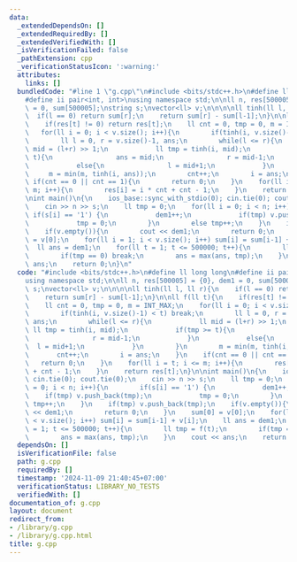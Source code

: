 ```yaml
---
data:
  _extendedDependsOn: []
  _extendedRequiredBy: []
  _extendedVerifiedWith: []
  _isVerificationFailed: false
  _pathExtension: cpp
  _verificationStatusIcon: ':warning:'
  attributes:
    links: []
  bundledCode: "#line 1 \"g.cpp\"\n#include <bits/stdc++.h>\n#define ll long long\n\
    #define ii pair<int, int>\nusing namespace std;\n\nll n, res[500005] = {0}, dem1\
    \ = 0, sum[500005];\nstring s;\nvector<ll> v;\n\n\n\nll tinh(ll l, ll r){\n  \
    \  if(l == 0) return sum[r];\n    return sum[r] - sum[l-1];\n}\n\nll f(ll t){\n\
    \    if(res[t] != 0) return res[t];\n    ll cnt = 0, tmp = 0, m = INT_MAX;\n \
    \   for(ll i = 0; i < v.size(); i++){\n        if(tinh(i, v.size()-1) < t) break;\n\
    \        ll l = 0, r = v.size()-1, ans;\n        while(l <= r){\n            ll\
    \ mid = (l+r) >> 1;\n            ll tmp = tinh(i, mid);\n            if(tmp >=\
    \ t){\n                ans = mid;\n                r = mid-1;\n            }\n\
    \            else{\n                l = mid+1;\n            }\n        }\n   \
    \     m = min(m, tinh(i, ans));\n        cnt++;\n        i = ans;\n    }\n   \
    \ if(cnt == 0 || cnt == 1){\n        return 0;\n    }\n    for(ll i = t; i <=\
    \ m; i++){\n        res[i] = i * cnt + cnt - 1;\n    }\n    return res[t];\n}\n\
    \nint main()\n{\n    ios_base::sync_with_stdio(0); cin.tie(0); cout.tie(0);\n\
    \    cin >> n >> s;\n    ll tmp = 0;\n    for(ll i = 0; i < n; i++){\n       \
    \ if(s[i] == '1') {\n            dem1++;\n            if(tmp) v.push_back(tmp);\n\
    \            tmp = 0;\n        }\n        else tmp++;\n    }\n    if(tmp) v.push_back(tmp);\n\
    \    if(v.empty()){\n        cout << dem1;\n        return 0;\n    }\n    sum[0]\
    \ = v[0];\n    for(ll i = 1; i < v.size(); i++) sum[i] = sum[i-1] + v[i];\n  \
    \  ll ans = dem1;\n    for(ll t = 1; t <= 500000; t++){\n        ll tmp = f(t);\n\
    \        if(tmp == 0) break;\n        ans = max(ans, tmp);\n    }\n    cout <<\
    \ ans;\n    return 0;\n}\n"
  code: "#include <bits/stdc++.h>\n#define ll long long\n#define ii pair<int, int>\n\
    using namespace std;\n\nll n, res[500005] = {0}, dem1 = 0, sum[500005];\nstring\
    \ s;\nvector<ll> v;\n\n\n\nll tinh(ll l, ll r){\n    if(l == 0) return sum[r];\n\
    \    return sum[r] - sum[l-1];\n}\n\nll f(ll t){\n    if(res[t] != 0) return res[t];\n\
    \    ll cnt = 0, tmp = 0, m = INT_MAX;\n    for(ll i = 0; i < v.size(); i++){\n\
    \        if(tinh(i, v.size()-1) < t) break;\n        ll l = 0, r = v.size()-1,\
    \ ans;\n        while(l <= r){\n            ll mid = (l+r) >> 1;\n           \
    \ ll tmp = tinh(i, mid);\n            if(tmp >= t){\n                ans = mid;\n\
    \                r = mid-1;\n            }\n            else{\n              \
    \  l = mid+1;\n            }\n        }\n        m = min(m, tinh(i, ans));\n \
    \       cnt++;\n        i = ans;\n    }\n    if(cnt == 0 || cnt == 1){\n     \
    \   return 0;\n    }\n    for(ll i = t; i <= m; i++){\n        res[i] = i * cnt\
    \ + cnt - 1;\n    }\n    return res[t];\n}\n\nint main()\n{\n    ios_base::sync_with_stdio(0);\
    \ cin.tie(0); cout.tie(0);\n    cin >> n >> s;\n    ll tmp = 0;\n    for(ll i\
    \ = 0; i < n; i++){\n        if(s[i] == '1') {\n            dem1++;\n        \
    \    if(tmp) v.push_back(tmp);\n            tmp = 0;\n        }\n        else\
    \ tmp++;\n    }\n    if(tmp) v.push_back(tmp);\n    if(v.empty()){\n        cout\
    \ << dem1;\n        return 0;\n    }\n    sum[0] = v[0];\n    for(ll i = 1; i\
    \ < v.size(); i++) sum[i] = sum[i-1] + v[i];\n    ll ans = dem1;\n    for(ll t\
    \ = 1; t <= 500000; t++){\n        ll tmp = f(t);\n        if(tmp == 0) break;\n\
    \        ans = max(ans, tmp);\n    }\n    cout << ans;\n    return 0;\n}\n"
  dependsOn: []
  isVerificationFile: false
  path: g.cpp
  requiredBy: []
  timestamp: '2024-11-09 21:40:45+07:00'
  verificationStatus: LIBRARY_NO_TESTS
  verifiedWith: []
documentation_of: g.cpp
layout: document
redirect_from:
- /library/g.cpp
- /library/g.cpp.html
title: g.cpp
---
```

